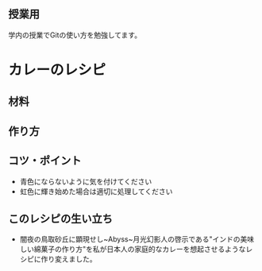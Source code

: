 ## 授業用
学内の授業でGitの使い方を勉強してます。

# カレーのレシピ
## 材料

## 作り方

## コツ・ポイント
 - 青色にならないように気を付けてください
 - 虹色に輝き始めた場合は適切に処理してください
## このレシピの生い立ち
 - 闇夜の鳥取砂丘に顕現せし~Abyss~月光幻影人の啓示である"インドの美味しい綿菓子の作り方"を私が日本人の家庭的なカレーを想起させるようなレシピに作り変えました。